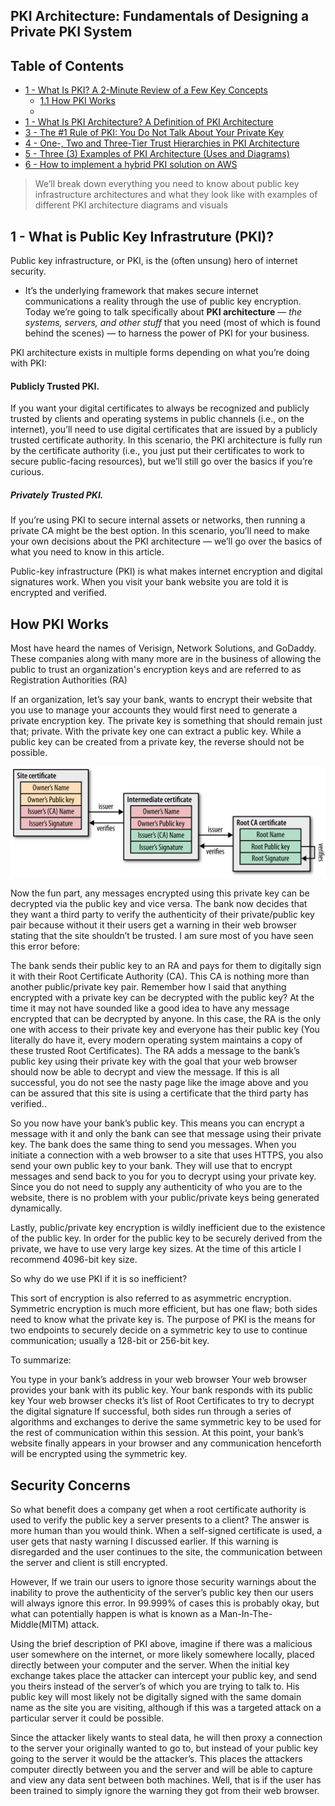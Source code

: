 ## PKI Architecture: Fundamentals of Designing a Private PKI System

## Table of Contents
- [1 - What Is PKI? A 2-Minute Review of a Few Key Concepts](#)
  - [1.1 How PKI Works](#)
  - 
- [1 - What Is PKI Architecture? A Definition of PKI Architecture](#)
- [3 - The #1 Rule of PKI: You Do Not Talk About Your Private Key](#)
- [4 - One-, Two and Three-Tier Trust Hierarchies in PKI Architecture](#)
- [5 - Three (3) Examples of PKI Architecture (Uses and Diagrams)](#)
- [6 - How to implement a hybrid PKI solution on AWS](#)


> We’ll break down everything you need to know about public key infrastructure architectures and what they look like with examples of different PKI architecture diagrams and visuals

## 1 - What is Public Key Infrastruture (PKI)? 

Public key infrastructure, or PKI, is the (often unsung) hero of internet security. 
- It’s the underlying framework that makes secure internet communications a reality through the use of public key encryption. Today we’re going to talk specifically about **PKI architecture** — *the systems, servers, and other stuff* that you need (most of which is found behind the scenes) — to harness the power of PKI for your business.

PKI architecture exists in multiple forms depending on what you’re doing with PKI:

#### Publicly Trusted PKI. 
If you want your digital certificates to always be recognized and publicly trusted by clients and operating systems in public channels (i.e., on the internet), you’ll need to use digital certificates that are issued by a publicly trusted certificate authority. In this scenario, the PKI architecture is fully run by the certificate authority (i.e., you just put their certificates to work to secure public-facing resources), but we’ll still go over the basics if you’re curious.

##### Privately Trusted PKI. 
If you’re using PKI to secure internal assets or networks, then running a private CA might be the best option. In this scenario, you’ll need to make your own decisions about the PKI architecture — we’ll go over the basics of what you need to know in this article.


Public-key infrastructure (PKI) is what makes internet encryption and digital signatures work. When you visit your bank website you are told it is encrypted and verified. 

## How PKI Works

Most have heard the names of Verisign, Network Solutions, and GoDaddy. These companies along with many more are in the business of allowing the public to trust an organization's encryption keys and are referred to as Registration Authorities (RA)
 

If an organization, let’s say your bank, wants to encrypt their website that you use to manage your accounts they would first need to generate a private encryption key. The private key is something that should remain just that; private. With the private key one can extract a public key. While a public key can be created from a private key, the reverse should not be possible. 
 
 <p align="center">
  <img src="https://github.com/paulveillard/cybersecurity-pki/blob/main/img/pki-1.png?raw=true" alt="Sublime's custom image"/>
</p>

Now the fun part, any messages encrypted using this private key can be decrypted via the public key and vice versa. The bank now decides that they want a third party to verify the authenticity of their private/public key pair because without it their users get a warning in their web browser stating that the site shouldn’t be trusted. I am sure most of you have seen this error before:

The bank sends their public key to an RA and pays for them to digitally sign it with their Root Certificate Authority (CA). This CA is nothing more than another public/private key pair. Remember how I said that anything encrypted with a private key can be decrypted with the public key? At the time it may not have sounded like a good idea to have any message encrypted that can be decrypted by anyone. In this case, the RA is the only one with access to their private key and everyone has their public key (You literally do have it, every modern operating system maintains a copy of these trusted Root Certificates). The RA adds a message to the bank’s public key using their private key with the goal that your web browser should now be able to decrypt and view the message. If this is all successful, you do not see the nasty page like the image above and you can be assured that this site is using a certificate that the third party has verified..

So you now have your bank’s public key. This means you can encrypt a message with it and only the bank can see that message using their private key. The bank does the same thing to send you messages. When you initiate a connection with a web browser to a site that uses HTTPS, you also send your own public key to your bank. They will use that to encrypt messages and send back to you for you to decrypt using your private key. Since you do not need to supply any authenticity of who you are to the website, there is no problem with your public/private keys being generated dynamically.

Lastly, public/private key encryption is wildly inefficient due to the existence of the public key. In order for the public key to be securely derived from the private, we have to use very large key sizes. At the time of this article I recommend 4096-bit key size. 

So why do we use PKI if it is so inefficient?

This sort of encryption is also referred to as asymmetric encryption. Symmetric encryption is much more efficient, but has one flaw; both sides need to know what the private key is. The purpose of PKI is the means for two endpoints to securely decide on a symmetric key to use to continue communication; usually a 128-bit or 256-bit key.  

To summarize:

You type in your bank’s address in your web browser
Your web browser provides your bank with its public key.
Your bank responds with its public key
Your web browser checks it’s list of Root Certificates to try to decrypt the digital signature
If successful, both sides run through a series of algorithms and exchanges to derive the same symmetric key to be used for the rest of communication within this session.
At this point, your bank’s website finally appears in your browser and any communication henceforth will be encrypted using the symmetric key.

## Security Concerns

So what benefit does a company get when a root certificate authority is used to verify the public key a server presents to a client? The answer is more human than you would think. When a self-signed certificate is used, a user gets that nasty warning I discussed earlier. If this warning is disregarded and the user continues to the site, the communication between the server and client is still encrypted. 

However, If we train our users to ignore those security warnings about the inability to prove the authenticity of the server’s public key then our users will always ignore this error. In 99.999% of cases this is probably okay, but what can potentially happen is what is known as a Man-In-The-Middle(MITM) attack. 

Using the brief description of PKI above, imagine if there was a malicious user somewhere on the internet, or more likely somewhere locally, placed directly between your computer and the server. When the initial key exchange takes place the attacker can intercept your public key, and send you theirs instead of the server’s of which you are trying to talk to. His public key will most likely not be digitally signed with the same domain name as the site you are visiting, although if this was a targeted attack on a particular server it could be possible. 

Since the attacker likely wants to steal data, he will then proxy a connection to the server your originally wanted to go to, but instead of your public key going to the server it would be the attacker’s. This places the attackers computer directly between you and the server and will be able to capture and view any data sent between both machines. Well, that is if the user has been trained to simply ignore the warning they got from their web browser.
